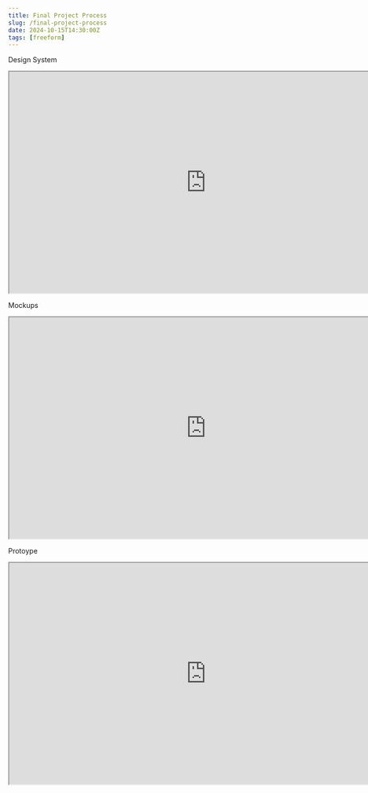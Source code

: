 ```yaml
---
title: Final Project Process
slug: /final-project-process
date: 2024-10-15T14:30:00Z
tags: [freeform]
---
```

Design System
<iframe style={{border: "1px solid rgba(0, 0, 0, 0.1)"}} width="800" height="450" src="https://embed.figma.com/design/UK9uUpAhDIBDZ92RVxjQA3/Final-Project-Design-System?node-id=0-1&embed-host=share" allowfullscreen></iframe>

Mockups
<iframe style={{border: "1px solid rgba(0, 0, 0, 0.1);"}} width="800" height="450" src="https://embed.figma.com/design/jRVpSZsTvUqHXvoQ7sIYMx/Final-Project-Design-System-(Copy)?node-id=0-1&embed-host=share" allowfullscreen></iframe>

Protoype
<iframe style="{{border: 1px solid rgba(0, 0, 0, 0.1);"}} width="800" height="450" src="https://embed.figma.com/proto/vMADeAuVf2QUHi2hdHYOT4/Final-Project-Design-System-(Copy)-(Copy)?node-id=37-2&node-type=canvas&scaling=min-zoom&content-scaling=fixed&page-id=0%3A1&starting-point-node-id=37%3A2&show-proto-sidebar=1&embed-host=share" allowfullscreen></iframe>